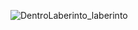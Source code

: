 ![DentroLaberinto_laberinto](https://user-images.githubusercontent.com/80898144/116456409-8b2a5200-a862-11eb-8709-65563fc5cc25.jpg)

<!--
**as-Solo/as-Solo** is a ✨ _special_ ✨ repository because its `README.md` (this file) appears on your GitHub profile.

Here are some ideas to get you started:

- 🔭 I’m currently working on ...
- 🌱 I’m currently learning ...
- 👯 I’m looking to collaborate on ...
- 🤔 I’m looking for help with ...
- 💬 Ask me about ...
- 📫 How to reach me: ...
- 😄 Pronouns: ...
- ⚡ Fun fact: ...
-->

